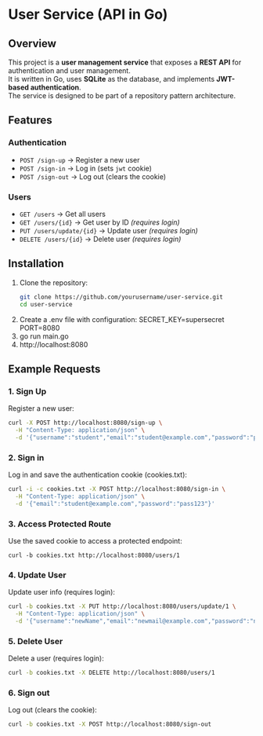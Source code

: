 # User Service (API in Go)

## Overview
This project is a **user management service** that exposes a **REST API** for authentication and user management.  
It is written in Go, uses **SQLite** as the database, and implements **JWT-based authentication**.  
The service is designed to be part of a repository pattern architecture.

## Features
### Authentication
- `POST /sign-up` → Register a new user
- `POST /sign-in` → Log in (sets `jwt` cookie)
- `POST /sign-out` → Log out (clears the cookie)

### Users
- `GET /users` → Get all users
- `GET /users/{id}` → Get user by ID *(requires login)*
- `PUT /users/update/{id}` → Update user *(requires login)*
- `DELETE /users/{id}` → Delete user *(requires login)*

## Installation
1. Clone the repository:
   ```bash
   git clone https://github.com/yourusername/user-service.git
   cd user-service
2. Create a .env file with configuration:
   SECRET_KEY=supersecret
   PORT=8080
3. go run main.go
4. http://localhost:8080

## Example Requests
### 1. Sign Up
Register a new user:
  ```bash
  curl -X POST http://localhost:8080/sign-up \
    -H "Content-Type: application/json" \
    -d '{"username":"student","email":"student@example.com","password":"pass123"}'
  ```

### 2. Sign in
Log in and save the authentication cookie (cookies.txt):
  ```bash
  curl -i -c cookies.txt -X POST http://localhost:8080/sign-in \
    -H "Content-Type: application/json" \
    -d '{"email":"student@example.com","password":"pass123"}'
  ```

### 3. Access Protected Route
Use the saved cookie to access a protected endpoint:
  ```
  curl -b cookies.txt http://localhost:8080/users/1
  ```

### 4. Update User
Update user info (requires login):
  ```bash
  curl -b cookies.txt -X PUT http://localhost:8080/users/update/1 \
    -H "Content-Type: application/json" \
    -d '{"username":"newName","email":"newmail@example.com","password":"newpass"}'
  ```

### 5. Delete User
Delete a user (requires login):
  ```bash
  curl -b cookies.txt -X DELETE http://localhost:8080/users/1
  ```

### 6. Sign out
Log out (clears the cookie):
  ```bash
  curl -b cookies.txt -X POST http://localhost:8080/sign-out
  ```


